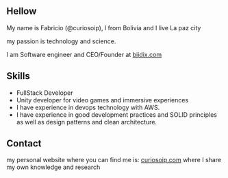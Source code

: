 ## Hellow 

My name is Fabricio (@curiosoip), I from Bolivia and I live La paz city

my passion is technology and science.

I am Software engineer and CEO/Founder at [biidix.com](https://www.biidix.com/)

## Skills

* FullStack Developer 
* Unity developer for video games and immersive experiences
* I have experience in devops technology with AWS. 
* I have experience in good development practices and SOLID principles as well as design patterns and clean architecture.

## Contact

my personal website where you can find me is: [curiosoip.com](https://www.curiosoip.com/)
where I share my own knowledge and research




